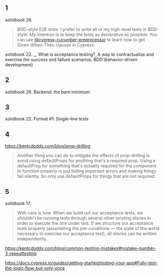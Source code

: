 ## 1

solidbook 26.

> BDD-style E2E tests: I prefer to write all of my high-level tests in BDD-style. My intention is to keep the tests as declarative as possible. You can use [@cypress-cucumber-preprocessor](https://www.npmjs.com/package/cypress-cucumber-preprocessor) to learn how to get Given-When-Then clauses in Cypress.

solidbook 22. \_, What is acceptance testing?, A way to contractualize and exercise the success and failure scenarios, BDD (behavior-driven development)

## 2

solidbook 26. Backend: the bare minimum

## 3

solidbook 22. Format #1: Single-line tests

## 4

https://kentcdodds.com/blog/prop-drilling

> Another thing you can do to mitigate the effects of prop-drilling is avoid using defaultProps for anything that's a required prop. Using a defaultProp for something that's actually required for the component to function properly is just hiding important errors and making things fail silently. So only use defaultProps for things that are not required.

## 5

solidbook 17.

> With care is how. When we build out our acceptance tests, we shouldn’t be running tests through several other existing stories in order to execute the one under test. If we structure our acceptance tests properly (assembling the pre-conditions — the state of the world necessary to exercise our acceptance test), all stories can be written independently.

https://kentcdodds.com/blog/common-testing-mistakes#mistake-number-3-repeattesting

https://docs.cypress.io/guides/getting-started/testing-your-app#Fully-test-the-login-flow-but-only-once

